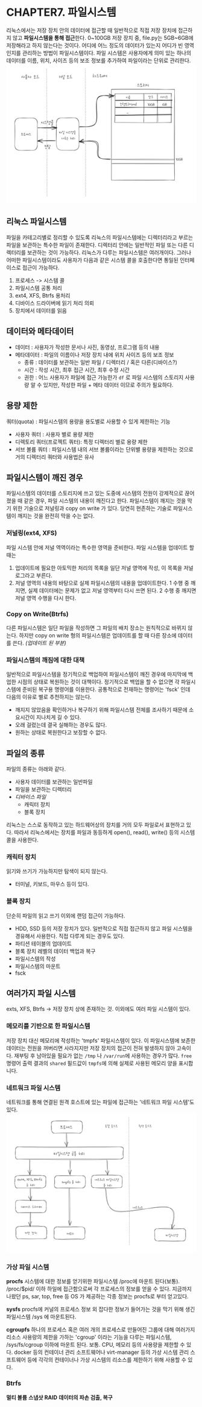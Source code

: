 # CHAPTER7. 파일시스템
리눅스에서는 저장 장치 안의 데이터에 접근할 때 일반적으로 직접 저장 장치에 접근하지 않고 **파일시스템을 통해 접근**한다. 0~100GB 저장 장치 중, file.py는 5GB~6GB에 저장해라고 하지 않는다는 것이다. 어디에 어느 정도의 데이터가 있는지 어디가 빈 영역인지를 관리하는 방법이 파일시스템이다. 파일 시스템은 사용자에게 의미 있는 하나의 데이터를 이름, 위치, 사이즈 등의 보조 정보를 추가하여 파일이라는 단위로 관리한다. 
![](../../img/book-linux-7-1.png)

## 리눅스 파일시스템
파일을 카테고리별로 정리할 수 있도록 리눅스의 파일시스템에는 디렉터리라고 부르는 파일을 보관하는 특수한 파일이 존재한다. 디렉터리 안에는 일반적인 파일 또는 다른 디렉터리를 보관하는 것이 가능하다. 리눅스가 다루는 파일시스템은 여러개이다. 그러나 어떠한 파일시스템이라도 사용자가 다음과 같은 시스템 콜을 호출한다면 통일된 인터페이스로 접근이 가능하다. 

1. 프로세스 -> 시스템 콜
2. 파일시스템 공통 처리
3. ext4, XFS, Btrfs 용처리 
4. 디바이스 드라이버에 읽기 처리 의뢰
5. 장치에서 데이터를 읽음

## 데이터와 메타데이터
- 데이터 : 사용자가 작성한 문서나 사진, 동영상, 프로그램 등의 내용
- 메타데이터 : 파일의 이름이나 저장 장치 내에 위치 사이즈 등의 보조 정보
	- 종류 : 데이터를 보관하는 일반 파일 / 디렉터리 / 혹은 다른(디바이스?)
	- 시간 : 작성 시간, 최후 접근 시간, 최후 수정 시간
	- 권한 : 어느 사용자가 파일에 접근 가능한가
`df` 로 파일 시스템의 스토리지 사용량 알 수 있지만, 작성한 파일 + 메타 데이터 이므로 주의가 필요하다. 

## 용량 제한
쿼터(quota) : 파일시스템의 용량을 용도별로 사용할 수 있게 제한하는 기능
- 사용자 쿼터 : 사용자 별로 용량 제한
- 디렉토리 쿼터(프로젝트 쿼터): 특정 디렉터리 별로 용량 제한
- 서브 볼륨 쿼터 : 파일시스템 내의 서브 볼륨이라는 단위별 용량을 제한하는 것으로 거의 디렉터리 쿼터와 사용법은 유사

## 파일시스템이 깨진 경우
파일시스템의 데이터를 스토리지에 쓰고 있는 도중에 시스템의 전원이 강제적으로 끊어졌을 때 같은 경우, 파일 시스템의 내용이 깨진다고 한다. 파일시스템이 깨지는 것을 막기 위한 기술으로 저널링과 copy on write 가 있다. 당연히 현존하는 기술로 파일시스템이 깨지는 것을 완전히 막을 수는 없다. 

### 저널링(ext4, XFS)
파일 시스템 안에 저널 역역이라는 특수한 영역을 준비한다. 파일 시스템을 업데이트 할 때는
1. 업데이트에 필요한 아토믹한 처리의 목록을 일단 저널 영역에 작성, 이 목록을 저널로그라고 부른다. 
2. 저널 영역의 내용의 바탕으로 실제 파일시스템의 내용을 업데이트한다. 
1 수행 중 깨지면, 실제 데이터에는 문제가 없고 저널 영역부터 다시 쓰면 된다.
2 수행 중 깨지면 저널 영역 수행을 다시 한다. 

### Copy on Write(Btrfs)
다른 파일시스템은 일단 파일을 작성하면 그 파일의 배치 장소는 원칙적으로 바뀌지 않는다. 하지만 copy on write 형의 파일시스템은 업데이트를 할 때 다른 장소에 데이터를 쓴다. *(업데이트 된 부분)* 

### 파일시스템의 깨짐에 대한 대책
일반적으로 파일시스템을 정기적으로 백업하여 파일시스템이 깨진 경우에 마지막에 백업한 시점의 상태로 복원하는 것이 대책이다. 정기적으로 백업을 할 수 없으면 각 파일시스템에 준비된 복구용 명령어를 이용한다. 공통적으로 전재하는 명령어는 'fsck' 인데 다음의 이유로 별로 추천하지는 않는다. 
- 깨지지 않았음을 확인하거나 복구하기 위해 파일시스템 전체를 조사하기 때문에 소요시간이 지나치게 길 수 있다.
- 오래 걸렸는데 결국 실해하는 경우도 많다. 
- 원하는 상태로 복원한다고 보장할 수 없다. 

## 파일의 종류
파일의 종류는 아래와 같다. 
- 사용자 데이터를 보관하는 일반파일
- 파일을 보관하는 디렉터리
- *디바이스 파일*
	- 캐릭터 장치
	- 블록 장치

리눅스는 스스로 동작하고 있는 하드웨어상의 장치를 거의 모두 파일로서 표현하고 있다. 따라서 리눅스에서는 장치를 파일과 동등하게 open(), read(), write() 등의 시스템 콜을 사용한다. 

### 캐릭터 장치
읽기와 쓰기가 가능하지만 탐색이 되지 않는다. 
- 터미널, 키보드, 마우스 등이 있다. 

### 블록 장치
단순히 파일의 읽고 쓰기 이외에 랜덤 접근이 가능하다.
- HDD, SSD 등의 저장 장치가 있다. 
일반적으로 직접 접근하지 않고 파일 시스템을 경유해서 사용한다. 직접 다루게 되는 경우도 있다.
- 파티션 테이블의 업데이트 
- 블록 장치 레벨의 데이터 백업과 복구
- 파일시스템의 작성
- 파일시스템의 마운트
- fsck

## 여러가지 파일 시스템
exts, XFS, Btrfs -> 저장 장치 상에 존재하는 것. 이외에도 여러 파일 시스템이 있다. 

### 메모리를 기반으로 한 파일시스템
저장 장치 대신 메모리에 작성하는 'tmpfs' 파일시스템이 있다. 이 파일시스템에 보존한 데이터는 전원을 꺼버리면 사라지지만 저장 장치의 접근이 전혀 발생하지 않아 고속이다. 재부팅 후 남아있을 필요가 없는 `/tmp` 나 `/var/run`에 사용하는 경우가 많다. 
`free` 명령어 출력 결과의 `shared` 필드값이 `tmpfs`에 의해 실제로 사용된 메모리 양을 표시합니다. 

### 네트워크 파일 시스템
네트워크를 통해 연결된 원격 호스트에 있는 파일에 접근하는 '네트워크 파일 시스템'도 있다. 
![](../../img/book-linux-7-2.png)

### 가상 파일 시스템
**procfs**
시스템에 대한 정보를 얻기위한 파일시스템 /proc에 마운트 된다(보통). /proc/$pid/ 이하 하일에 접근함으로써 각 프로세스의 정보를 얻을 수 있다. 지금까지 나왔던 ps, sar, top, free 등 OS 가 제공하는 각종 정보는 procfs로 부터 얻고있다. 

**sysfs**
procfs에 커널의 프로세스 정보 외 잡다한 정보가 들어가는 것을 막기 위해 생긴 파일시스템 /sys 에 마운트된다.

**cgroupfs**
하나의 프로세스 혹은 여러 개의 프로세스로 만들어진 그룹에 대해 여러가지 리소스 사용량의 제한을 가하는 'cgroup' 이라는 기능을 다루는 파일시스템,  /sys/fs/cgroup 이하에 마운트 된다. 보통. CPU, 메모리 등의 사용량을 제한할 수 있다. docker 등의 컨테이너 관리 소프트웨어나 virt-manager 등의 가상 시스템 관리 스프트웨어 등에 각각의 컨테이너나 가상 시스템의 리소스를 제한하기 위해 사용할 수 있다. 

### Btrfs
**멀티 볼륨**
**스냅샷**
**RAID**
**데이터의 파손 검출, 복구**
